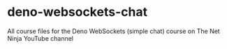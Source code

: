 # deno-websockets-chat
All course files for the Deno WebSockets (simple chat) course on The Net Ninja YouTube channel
